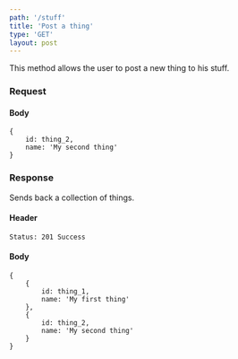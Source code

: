 ```yaml
---
path: '/stuff'
title: 'Post a thing'
type: 'GET'
layout: post
---
```


This method allows the user to post a new thing to his stuff.

### Request

#### Body

    {
        id: thing_2,
        name: 'My second thing'
    }

### Response

Sends back a collection of things.

#### Header

    Status: 201 Success

#### Body

    {
        {
            id: thing_1,
            name: 'My first thing'
        },
        {
            id: thing_2,
            name: 'My second thing'
        }
    }
